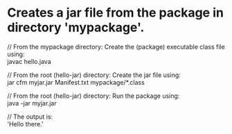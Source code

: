 Creates a jar file from the package in directory 'mypackage'.
==========================================================================


// From the mypackage directory: Create the (package) executable class file using:<br>
	javac hello.java

// From the root (hello-jar) directory: Create the jar file using:<br>
	jar cfm myjar.jar Manifest.txt mypackage/*.class


// From the root (hello-jar) directory: Run the package using:<br>
	java -jar myjar.jar

// The output is:<br>
	'Hello there.'

